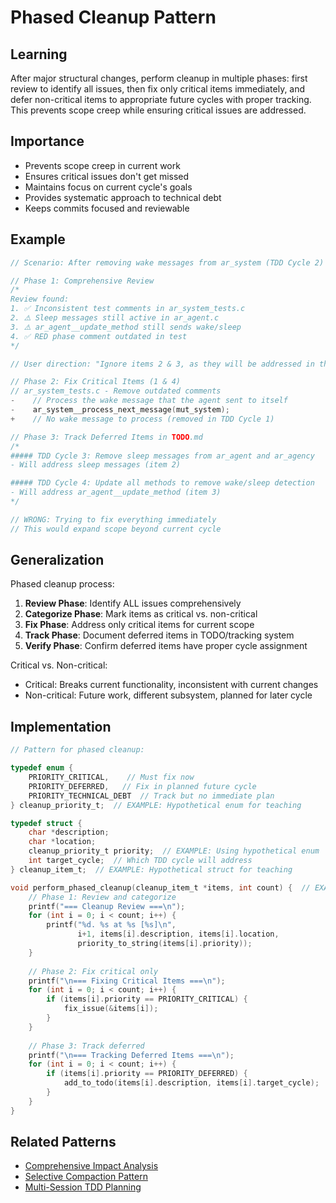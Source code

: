 # Phased Cleanup Pattern

## Learning
After major structural changes, perform cleanup in multiple phases: first review to identify all issues, then fix only critical items immediately, and defer non-critical items to appropriate future cycles with proper tracking. This prevents scope creep while ensuring critical issues are addressed.

## Importance
- Prevents scope creep in current work
- Ensures critical issues don't get missed
- Maintains focus on current cycle's goals
- Provides systematic approach to technical debt
- Keeps commits focused and reviewable

## Example
```c
// Scenario: After removing wake messages from ar_system (TDD Cycle 2)

// Phase 1: Comprehensive Review
/*
Review found:
1. ✅ Inconsistent test comments in ar_system_tests.c 
2. ⚠️ Sleep messages still active in ar_agent.c
3. ⚠️ ar_agent__update_method still sends wake/sleep
4. ✅ RED phase comment outdated in test
*/

// User direction: "Ignore items 2 & 3, as they will be addressed in the next cycles"

// Phase 2: Fix Critical Items (1 & 4)
// ar_system_tests.c - Remove outdated comments
-    // Process the wake message that the agent sent to itself
-    ar_system__process_next_message(mut_system);
+    // No wake message to process (removed in TDD Cycle 1)

// Phase 3: Track Deferred Items in TODO.md
/*
##### TDD Cycle 3: Remove sleep messages from ar_agent and ar_agency
- Will address sleep messages (item 2)

##### TDD Cycle 4: Update all methods to remove wake/sleep detection  
- Will address ar_agent__update_method (item 3)
*/

// WRONG: Trying to fix everything immediately
// This would expand scope beyond current cycle
```

## Generalization
Phased cleanup process:
1. **Review Phase**: Identify ALL issues comprehensively
2. **Categorize Phase**: Mark items as critical vs. non-critical
3. **Fix Phase**: Address only critical items for current scope
4. **Track Phase**: Document deferred items in TODO/tracking system
5. **Verify Phase**: Confirm deferred items have proper cycle assignment

Critical vs. Non-critical:
- Critical: Breaks current functionality, inconsistent with current changes
- Non-critical: Future work, different subsystem, planned for later cycle

## Implementation
```c
// Pattern for phased cleanup:

typedef enum {
    PRIORITY_CRITICAL,    // Must fix now
    PRIORITY_DEFERRED,   // Fix in planned future cycle
    PRIORITY_TECHNICAL_DEBT  // Track but no immediate plan
} cleanup_priority_t;  // EXAMPLE: Hypothetical enum for teaching

typedef struct {
    char *description;
    char *location;
    cleanup_priority_t priority;  // EXAMPLE: Using hypothetical enum
    int target_cycle;  // Which TDD cycle will address
} cleanup_item_t;  // EXAMPLE: Hypothetical struct for teaching

void perform_phased_cleanup(cleanup_item_t *items, int count) {  // EXAMPLE: Using hypothetical types
    // Phase 1: Review and categorize
    printf("=== Cleanup Review ===\n");
    for (int i = 0; i < count; i++) {
        printf("%d. %s at %s [%s]\n", 
               i+1, items[i].description, items[i].location,
               priority_to_string(items[i].priority));
    }
    
    // Phase 2: Fix critical only
    printf("\n=== Fixing Critical Items ===\n");
    for (int i = 0; i < count; i++) {
        if (items[i].priority == PRIORITY_CRITICAL) {
            fix_issue(&items[i]);
        }
    }
    
    // Phase 3: Track deferred
    printf("\n=== Tracking Deferred Items ===\n");
    for (int i = 0; i < count; i++) {
        if (items[i].priority == PRIORITY_DEFERRED) {
            add_to_todo(items[i].description, items[i].target_cycle);
        }
    }
}
```

## Related Patterns
- [Comprehensive Impact Analysis](comprehensive-impact-analysis.md)
- [Selective Compaction Pattern](selective-compaction-pattern.md)
- [Multi-Session TDD Planning](multi-session-tdd-planning.md)